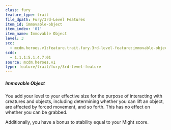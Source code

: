 ```yaml
---
class: fury
feature_type: trait
file_dpath: Fury/3rd-Level Features
item_id: immovable-object
item_index: '01'
item_name: Immovable Object
level: 3
scc:
  - mcdm.heroes.v1:feature.trait.fury.3rd-level-feature:immovable-object
scdc:
  - 1.1.1:5.1.4.7:01
source: mcdm.heroes.v1
type: feature/trait/fury/3rd-level-feature
---
```


##### Immovable Object

You add your level to your effective size for the purpose of interacting with creatures and objects, including determining whether you can lift an object, are affected by forced movement, and so forth. This has no effect on whether you can be grabbed.

Additionally, you have a bonus to stability equal to your Might score.
